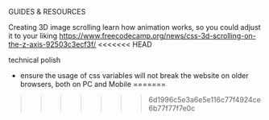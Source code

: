 GUIDES & RESOURCES

Creating 3D image scrolling
learn how animation works, so you could adjust it to your liking
https://www.freecodecamp.org/news/css-3d-scrolling-on-the-z-axis-92503c3ecf3f/
<<<<<<< HEAD

technical polish
- ensure the usage of css variables will not break the website on older browsers, both on PC and Mobile
=======
>>>>>>> 6d1996c5e3a6e5e116c77f4924ce6b77f77f7e0c
